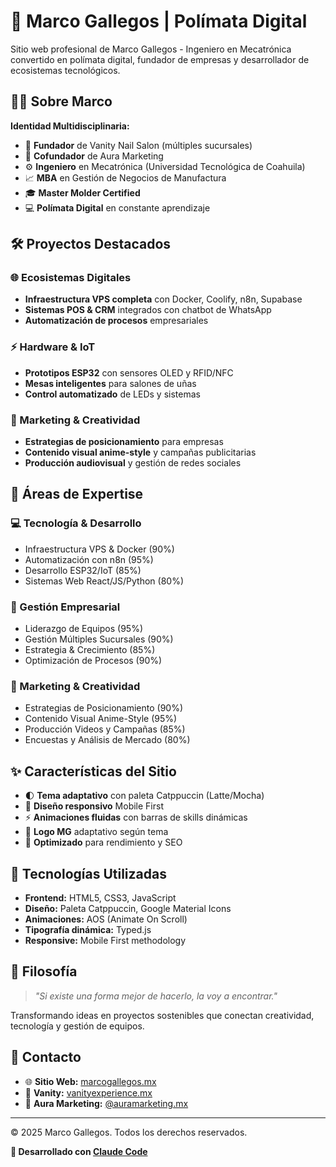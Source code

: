 # 🚀 Marco Gallegos | Polímata Digital

Sitio web profesional de Marco Gallegos - Ingeniero en Mecatrónica convertido en polímata digital, fundador de empresas y desarrollador de ecosistemas tecnológicos.

## 👨‍💻 Sobre Marco

**Identidad Multidisciplinaria:**
- 🏢 **Fundador** de Vanity Nail Salon (múltiples sucursales)
- 🎨 **Cofundador** de Aura Marketing 
- ⚙️ **Ingeniero** en Mecatrónica (Universidad Tecnológica de Coahuila)
- 📈 **MBA** en Gestión de Negocios de Manufactura
- 🎓 **Master Molder Certified**
- 💻 **Polímata Digital** en constante aprendizaje

## 🛠️ Proyectos Destacados

### 🌐 Ecosistemas Digitales
- **Infraestructura VPS completa** con Docker, Coolify, n8n, Supabase
- **Sistemas POS & CRM** integrados con chatbot de WhatsApp
- **Automatización de procesos** empresariales

### ⚡ Hardware & IoT
- **Prototipos ESP32** con sensores OLED y RFID/NFC
- **Mesas inteligentes** para salones de uñas
- **Control automatizado** de LEDs y sistemas

### 🎨 Marketing & Creatividad
- **Estrategias de posicionamiento** para empresas
- **Contenido visual anime-style** y campañas publicitarias
- **Producción audiovisual** y gestión de redes sociales

## 🎯 Áreas de Expertise

### 💻 Tecnología & Desarrollo
- Infraestructura VPS & Docker (90%)
- Automatización con n8n (95%)
- Desarrollo ESP32/IoT (85%)
- Sistemas Web React/JS/Python (80%)

### 👔 Gestión Empresarial
- Liderazgo de Equipos (95%)
- Gestión Múltiples Sucursales (90%)
- Estrategia & Crecimiento (85%)
- Optimización de Procesos (90%)

### 🎨 Marketing & Creatividad
- Estrategias de Posicionamiento (90%)
- Contenido Visual Anime-Style (95%)
- Producción Videos y Campañas (85%)
- Encuestas y Análisis de Mercado (80%)

## ✨ Características del Sitio

- 🌓 **Tema adaptativo** con paleta Catppuccin (Latte/Mocha)
- 📱 **Diseño responsivo** Mobile First
- ⚡ **Animaciones fluidas** con barras de skills dinámicas
- 🎨 **Logo MG** adaptativo según tema
- 🚀 **Optimizado** para rendimiento y SEO

## 🎨 Tecnologías Utilizadas

- **Frontend:** HTML5, CSS3, JavaScript
- **Diseño:** Paleta Catppuccin, Google Material Icons
- **Animaciones:** AOS (Animate On Scroll)
- **Tipografía dinámica:** Typed.js
- **Responsive:** Mobile First methodology

## 🌟 Filosofía

> *"Si existe una forma mejor de hacerlo, la voy a encontrar."*

Transformando ideas en proyectos sostenibles que conectan creatividad, tecnología y gestión de equipos.

## 📧 Contacto

- 🌐 **Sitio Web:** [marcogallegos.mx](https://marcogallegos.mx)
- 💼 **Vanity:** [vanityexperience.mx](https://vanityexperience.mx)
- 📱 **Aura Marketing:** [@auramarketing.mx](https://www.instagram.com/auramarketing.mx)

---

© 2025 Marco Gallegos. Todos los derechos reservados.

**🤖 Desarrollado con [Claude Code](https://claude.ai/code)**